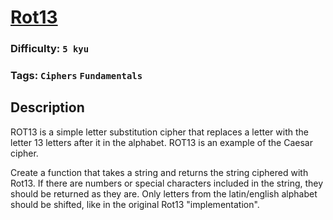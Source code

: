 # [Rot13](https://www.codewars.com/kata/530e15517bc88ac656000716)

### Difficulty: `5 kyu`

### Tags: `Ciphers` `Fundamentals`

## Description

ROT13 is a simple letter substitution cipher that replaces a letter with the letter 13 letters after it in the alphabet. ROT13 is an example of the Caesar cipher.

Create a function that takes a string and returns the string ciphered with Rot13. If there are numbers or special characters included in the string, they should be returned as they are. Only letters from the latin/english alphabet should be shifted, like in the original Rot13 "implementation".